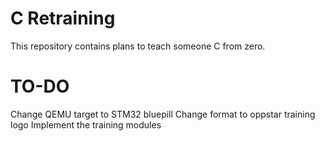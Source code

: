 # C Retraining
This repository contains plans to teach someone C from zero.

# TO-DO
Change QEMU target to STM32 bluepill
Change format to oppstar training logo
Implement the training modules

